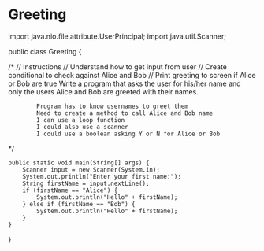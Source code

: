 # Greeting
import java.nio.file.attribute.UserPrincipal;
import java.util.Scanner;

public class Greeting {

  /*
    //    Instructions
//    Understand how to get input from user
//    Create conditional to check against Alice and Bob
//    Print greeting to screen if Alice or Bob are true
     Write a program that asks the user for his/her name and only the users Alice and Bob are greeted with their names.

            Program has to know usernames to greet them
            Need to create a method to call Alice and Bob name
            I can use a loop function
            I could also use a scanner
            I could use a boolean asking Y or N for Alice or Bob
   */

    public static void main(String[] args) {
        Scanner input = new Scanner(System.in);
        System.out.println("Enter your first name:");
        String firstName = input.nextLine();
        if (firstName == "Alice") {
            System.out.println("Hello" + firstName);
        } else if (firstName == "Bob") {
            System.out.println("Hello" + firstName);
        }
    }
}

